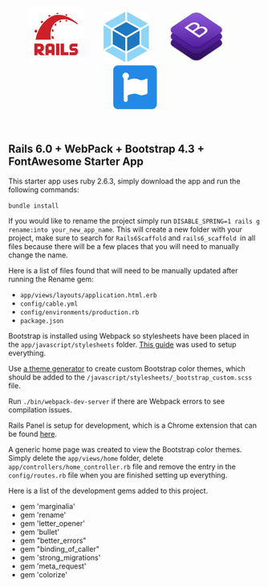 <p align="center">
  <img src="/images/ror.png" height="110" />
  &nbsp;&nbsp;&nbsp;&nbsp;&nbsp;&nbsp;&nbsp;&nbsp;
  <img src="/images/webpack.png" height="100" />
  &nbsp;&nbsp;&nbsp;&nbsp;&nbsp;&nbsp;&nbsp;&nbsp;
  <img src="/images/bootstrap.png" height="100" />
  &nbsp;&nbsp;&nbsp;&nbsp;&nbsp;&nbsp;&nbsp;&nbsp;
  <img src="/images/fontawesome.png" height="95" />
</p>
<br />

<p style="text-align: center;">
<h2>Rails 6.0 + WebPack + Bootstrap 4.3 + FontAwesome Starter App</h2>
</p>

This starter app uses ruby 2.6.3, simply download the app and run the following commands:

`bundle install`

If you would like to rename the project simply run `DISABLE_SPRING=1 rails g rename:into your_new_app_name`. This will create a new folder with your project, make sure to search for `Rails6Scaffold` and `rails6_scaffold `in all files because there will be a few places that you will need to manually change the name. 

Here is a list of files found that will need to be manually updated after running the Rename gem:

- `app/views/layouts/application.html.erb`
- `config/cable.yml`
- `config/environments/production.rb`
- `package.json`

Bootstrap is installed using Webpack so stylesheets have been placed in the `app/javascript/stylesheets` folder. [This guide](https://hackernoon.com/integrate-bootstrap-4-and-font-awesome-5-in-rails-6-u87u32zd) was used to setup everything.

Use [a theme generator](https://themestr.app/theme) to create custom Bootstrap color themes, which should be added to the  `/javascript/stylesheets/_bootstrap_custom.scss` file.

Run `./bin/webpack-dev-server` if there are Webpack errors to see compilation issues.

Rails Panel is setup for development, which is a Chrome extension that can be found [here](https://chrome.google.com/webstore/detail/railspanel/gjpfobpafnhjhbajcjgccbbdofdckggg).

A generic home page was created to view the Bootstrap color themes. Simply delete the `app/views/home` folder, delete `app/controllers/home_controller.rb` file and remove the entry in the `config/routes.rb` file when you are finished setting up everything.

Here is a list of the development gems added to this project.

  - gem 'marginalia'
  - gem 'rename'
  - gem 'letter_opener'
  - gem 'bullet'
  - gem "better_errors"
  - gem "binding_of_caller"
  - gem 'strong_migrations'
  - gem 'meta_request'
  - gem 'colorize'
